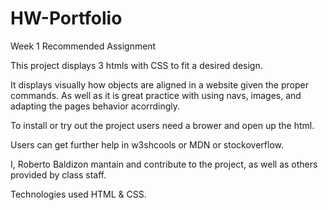 # HW-Portfolio
Week 1 Recommended Assignment

This project displays 3 htmls with CSS to fit a desired design.

It displays visually how objects are aligned in a website given the proper commands. As well as it is great practice with using navs, images, and adapting the pages behavior acorrdingly. 

To install or try out the project users need a brower and open up the html.

Users can get further help in w3shcools or MDN or stockoverflow.

I, Roberto Baldizon mantain and contribute to the project, as well as others provided by class staff.

Technologies used HTML & CSS.
